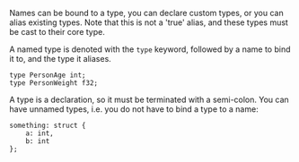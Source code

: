 Names can be bound to a type, you can declare custom types, or you can alias
existing types. Note that this is not a 'true' alias, and these types must be
cast to their core type.

A named type is denoted with the `type` keyword, followed by a name to bind it
to, and the type it aliases.

    type PersonAge int;
    type PersonWeight f32;
    
A type is a declaration, so it must be terminated with a semi-colon. You can have
unnamed types, i.e. you do not have to bind a type to a name:

    something: struct {
        a: int,
        b: int
    };